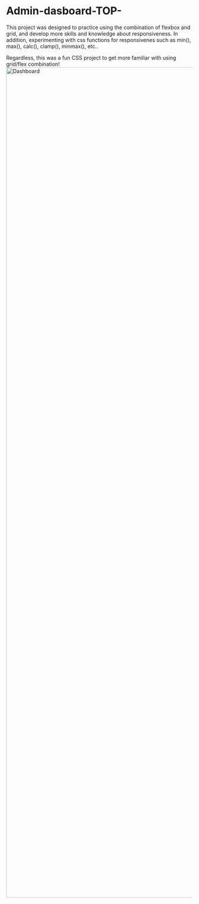 # Admin-dasboard-TOP-
This project was designed to practice using the combination of flexbox and grid, and develop more skills and knowledge about responsiveness.
In addition, experimenting with css functions for responsivenes such as min(), max(), calc(), clamp(),
minmax(), etc..

Regardless, this was a fun CSS project to get more familiar with using grid/flex combination!
<img width="2240" alt="Dashboard" src="https://github.com/VHadyak/Admin-dasboard-TOP-/assets/108742849/b610a4d8-f184-4c5f-9ead-c2a48d7adab9">
